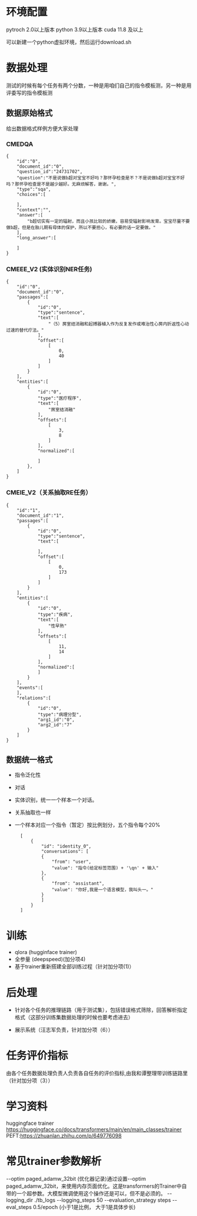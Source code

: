 # 环境配置
pytroch 2.0以上版本
python 3.9以上版本
cuda 11.8 及以上

可以新建一个python虚拟环境，然后运行download.sh

# 数据处理
测试的时候有每个任务有两个分数，一种是用咱们自己的指令模板测，另一种是用评委写的指令模板测
## 数据原始格式
给出数据格式样例方便大家处理
### CMEDQA
    {
        "id":"0",
        "document_id":"0",
        "question_id":"24731702",
        "question":"不是说做b超对宝宝不好吗？那怀孕检查是不？不是说做b超对宝宝不好吗？那怀孕检查是不是越少越好。无麻烦解答，谢谢。",
        "type":"sqa",
        "choices":[

        ],
        "context":"",
        "answer":[
            "b超切实有一定的辐射，而且小孩比较的娇嫩，容易受辐射影响发育。宝宝尽量不要做b超，但是在胎儿期有母体的保护，所以不要担心，有必要的话一定要做。"
        ],
        "long_answer":[

        ]
    }
### CMEEE_V2 (实体识别NER任务)
    {
        "id":"0",
        "document_id":"0",
        "passages":[
            {
                "id":"0",
                "type":"sentence",
                "text":[
                    "（5）房室结消融和起搏器植入作为反复发作或难治性心房内折返性心动过速的替代疗法。"
                ],
                "offset":[
                    [
                        0,
                        40
                    ]
                ]
            }
        ],
        "entities":[
            {
                "id":"0",
                "type":"医疗程序",
                "text":[
                    "房室结消融"
                ],
                "offsets":[
                    [
                        3,
                        8
                    ]
                ],
                "normalized":[

                ]
            },
        ]
    }
### CMEIE_V2（关系抽取RE任务）
    {
        "id":"1",
        "document_id":"1",
        "passages":[
            {
                "id":"0",
                "type":"sentence",
                "text":[

                ],
                "offset":[
                    [
                        0,
                        173
                    ]
                ]
            }
        ],
        "entities":[
            {
                "id":"0",
                "type":"疾病",
                "text":[
                    "性早熟"
                ],
                "offsets":[
                    [
                        11,
                        14
                    ]
                ],
                "normalized":[
                ]
            }
        ],
        "events":[
        ],
        "relations":[
            {
                "id":"0",
                "type":"病理分型",
                "arg1_id":"0",
                "arg2_id":"7"
            }
        ]
    }
## 数据统一格式
- 指令泛化性
- 对话
- 实体识别，统一一个样本一个对话。
- 关系抽取也一样
- 一个样本对应一个指令（暂定）按比例划分，五个指令每个20%
    
        [
            {
                "id": "identity_0",
                "conversations": [
                {
                    "from": "user",
                    "value": "指令(给定标签范围) + '\qn' + 输入"
                },
                {
                    "from": "assistant",
                    "value": "你好,我是一个语言模型，我叫头一。"
                }
                ]
            }
        ]
# 训练

- qlora (hugginface trainer)
- 全参量 (deepspeed)(加分项4)
- 基于trainer重新搭建全部训练过程（针对加分项(1)）
# 后处理

- 针对各个任务的推理链路（用于测试集），包括错误格式筛除，回答解析指定格式（这部分训练集数据处理的时候也要考虑进去）

- 展示系统（汪志军负责，针对加分项（6））

# 任务评价指标


由各个任务数据处理负责人负责各自任务的评价指标,由我和谭整理带训练链路里（针对加分项（3））


# 学习资料
huggingface trainer https://huggingface.co/docs/transformers/main/en/main_classes/trainer
PEFT:https://zhuanlan.zhihu.com/p/649776098

# 常见trainer参数解析
--optim paged_adamw_32bit (优化器记录)通过设置--optim paged_adamw_32bit，来使用内存页面优化。这是transformers的Trainer中自带的一个超参数。大模型微调使用这个操作还是可以，但不是必须的。
--logging_dir ./tb_logs 
--logging_steps 50 
--evaluation_strategy steps 
--eval_steps 0.5/epoch (小于1是比例， 大于1是具体步长) 

